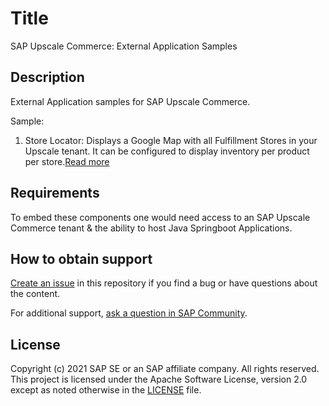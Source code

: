 # Title

SAP Upscale Commerce: External Application Samples

## Description

External Application samples for SAP Upscale Commerce.

Sample:
1) Store Locator: Displays a Google Map with all Fulfillment Stores in your Upscale tenant. It can be configured to display inventory per product per store.[Read more](https://github.com/SAP-samples/upscale-commerce-external-application/tree/sample/store-locator-inventory-intermediary)

## Requirements

To embed these components one would need access to an SAP Upscale Commerce tenant & the ability to host Java Springboot Applications.

## How to obtain support

[Create an issue](https://github.com/SAP-samples/<repository-name>/issues) in this repository if you find a bug or have questions about the content.
 
For additional support, [ask a question in SAP Community](https://answers.sap.com/questions/ask.html).

## License
Copyright (c) 2021 SAP SE or an SAP affiliate company. All rights reserved. This project is licensed under the Apache Software License, version 2.0 except as noted otherwise in the [LICENSE](LICENSES/Apache-2.0.txt) file.
